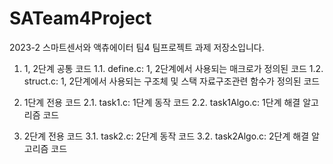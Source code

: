 # SATeam4Project
2023-2 스마트센서와 액츄에이터 팀4 팀프로젝트 과제 저장소입니다.

1. 1, 2단계 공통 코드
1.1. define.c: 1, 2단계에서 사용되는 매크로가 정의된 코드
1.2. struct.c: 1, 2단계에서 사용되는 구조체 및 스택 자료구조관련 함수가 정의된 코드

2. 1단계 전용 코드
2.1. task1.c: 1단계 동작 코드
2.2. task1Algo.c: 1단계 해결 알고리즘 코드

3. 2단계 전용 코드
3.1. task2.c: 2단계 동작 코드
3.2. task2Algo.c: 2단계 해결 알고리즘 코드
